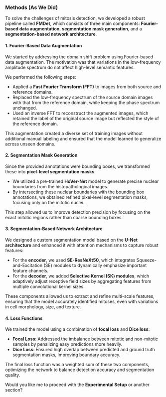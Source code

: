 ### Methods (As We Did)

To solve the challenges of mitosis detection, we developed a robust pipeline called **FMDet**, which consists of three main components: **Fourier-based data augmentation**, **segmentation mask generation**, and a **segmentation-based network architecture**.

#### 1. **Fourier-Based Data Augmentation**
We started by addressing the domain shift problem using Fourier-based data augmentation. The motivation was that variations in the low-frequency amplitude spectrum do not affect high-level semantic features. 

We performed the following steps:
- Applied a **Fast Fourier Transform (FFT)** to images from both source and reference domains.
- Replaced the low-frequency spectrum of the source domain images with that from the reference domain, while keeping the phase spectrum unchanged.
- Used an inverse FFT to reconstruct the augmented images, which retained the label of the original source image but reflected the style of the reference domain.

This augmentation created a diverse set of training images without additional manual labeling and ensured that the model learned to generalize across unseen domains.

#### 2. **Segmentation Mask Generation**
Since the provided annotations were bounding boxes, we transformed these into **pixel-level segmentation masks**:
- We utilized a pre-trained **HoVer-Net** model to generate precise nuclear boundaries from the histopathological images.
- By intersecting these nuclear boundaries with the bounding box annotations, we obtained refined pixel-level segmentation masks, focusing only on the mitotic nuclei.

This step allowed us to improve detection precision by focusing on the exact mitotic regions rather than coarse bounding boxes.

#### 3. **Segmentation-Based Network Architecture**
We designed a custom segmentation model based on the **U-Net architecture** and enhanced it with attention mechanisms to capture robust features:
- For the **encoder**, we used **SE-ResNeXt50**, which integrates Squeeze-and-Excitation (SE) modules to dynamically emphasize important feature channels.
- For the **decoder**, we added **Selective Kernel (SK) modules**, which adaptively adjust receptive field sizes by aggregating features from multiple convolutional kernel sizes.

These components allowed us to extract and refine multi-scale features, ensuring that the model accurately identified mitoses, even with variations in cell morphology, size, and texture.

#### 4. **Loss Functions**
We trained the model using a combination of **focal loss** and **Dice loss**:
- **Focal Loss**: Addressed the imbalance between mitotic and non-mitotic samples by penalizing easy predictions more heavily.
- **Dice Loss**: Ensured high overlap between predicted and ground truth segmentation masks, improving boundary accuracy.

The final loss function was a weighted sum of these two components, optimizing the network to balance detection accuracy and segmentation quality.

Would you like me to proceed with the **Experimental Setup** or another section?
